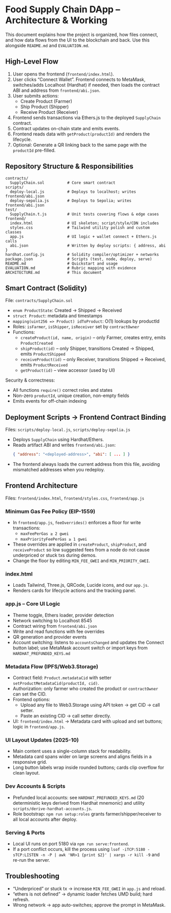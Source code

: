 # Food Supply Chain DApp – Architecture & Working

This document explains how the project is organized, how files connect, and how data flows from the UI to the blockchain and back. Use this alongside `README.md` and `EVALUATION.md`.

## High-Level Flow
1. User opens the frontend (`frontend/index.html`).
2. User clicks “Connect Wallet”. Frontend connects to MetaMask, switches/adds Localhost (Hardhat) if needed, then loads the contract ABI and address from `frontend/abi.json`.
3. User submits actions:
   - Create Product (Farmer)
   - Ship Product (Shipper)
   - Receive Product (Receiver)
4. Frontend sends transactions via Ethers.js to the deployed `SupplyChain` contract.
5. Contract updates on-chain state and emits events.
6. Frontend reads data with `getProduct(productId)` and renders the lifecycle.
7. Optional: Generate a QR linking back to the same page with the `productId` pre-filled.

## Repository Structure & Responsibilities
```
contracts/
  SupplyChain.sol          # Core smart contract
scripts/
  deploy-local.js          # Deploys to localhost; writes frontend/abi.json
  deploy-sepolia.js        # Deploys to Sepolia; writes frontend/abi.json
test/
  SupplyChain.t.js         # Unit tests covering flows & edge cases
frontend/
  index.html               # UI skeleton; script/style/CDN includes
  styles.css               # Tailwind utility polish and custom classes
  app.js                   # UI logic + wallet connect + Ethers.js calls
  abi.json                 # Written by deploy scripts: { address, abi }
hardhat.config.js          # Solidity compiler/optimizer + networks
package.json               # Scripts (test, node, deploy, serve)
README.md                  # Quickstart and usage
EVALUATION.md              # Rubric mapping with evidence
ARCHITECTURE.md            # This document
```

## Smart Contract (Solidity)
File: `contracts/SupplyChain.sol`
- `enum ProductState`: Created → Shipped → Received
- `struct Product`: metadata and timestamps
- `mapping(uint256 => Product) idToProduct`: O(1) lookups by productId
- Roles: `isFarmer`, `isShipper`, `isReceiver` set by `contractOwner`
- Functions:
  - `createProduct(id, name, origin)` – only Farmer, creates entry, emits `ProductCreated`
  - `shipProduct(id)` – only Shipper, transitions Created → Shipped, emits `ProductShipped`
  - `receiveProduct(id)` – only Receiver, transitions Shipped → Received, emits `ProductReceived`
  - `getProduct(id)` – view accessor (used by UI)

Security & correctness:
- All functions `require()` correct roles and states
- Non-zero `productId`, unique creation, non-empty fields
- Emits events for off-chain indexing

## Deployment Scripts → Frontend Contract Binding
Files: `scripts/deploy-local.js`, `scripts/deploy-sepolia.js`
- Deploys `SupplyChain` using Hardhat/Ethers.
- Reads artifact ABI and writes `frontend/abi.json`:
  ```json
  { "address": "<deployed-address>", "abi": [ ... ] }
  ```
- The frontend always loads the current address from this file, avoiding mismatched addresses when you redeploy.

## Frontend Architecture
Files: `frontend/index.html`, `frontend/styles.css`, `frontend/app.js`

### Minimum Gas Fee Policy (EIP-1559)
- In `frontend/app.js`, `feeOverrides()` enforces a floor for write transactions:
  - `maxFeePerGas ≥ 2 gwei`
  - `maxPriorityFeePerGas ≥ 1 gwei`
- These overrides are applied in `createProduct`, `shipProduct`, and `receiveProduct` so low suggested fees from a node do not cause underpriced or stuck txs during demos.
- Change the floor by editing `MIN_FEE_GWEI` and `MIN_PRIORITY_GWEI`.

### index.html
- Loads Tailwind, Three.js, QRCode, Lucide icons, and our `app.js`.
- Renders cards for lifecycle actions and the tracking panel.

### app.js – Core UI Logic
- Theme toggle, Ethers loader, provider detection
- Network switching to Localhost 8545
- Contract wiring from `frontend/abi.json`
- Write and read functions with fee overrides
- QR generation and provider events
- Account switching: listens to `accountsChanged` and updates the Connect button label; use MetaMask account switch or import keys from `HARDHAT_PREFUNDED_KEYS.md`

### Metadata Flow (IPFS/Web3.Storage)
- Contract field: `Product.metadataCid` with setter `setProductMetadataCid(productId, cid)`.
- Authorization: only farmer who created the product or `contractOwner` can set the CID.
- Frontend options:
  - Upload any file to Web3.Storage using API token → get CID → call setter.
  - Paste an existing CID → call setter directly.
- UI: `frontend/index.html` → Metadata card with upload and set buttons; logic in `frontend/app.js`.

### UI Layout Updates (2025-10)
- Main content uses a single-column stack for readability.
- Metadata card spans wider on large screens and aligns fields in a responsive grid.
- Long button labels wrap inside rounded buttons; cards clip overflow for clean layout.

### Dev Accounts & Scripts
- Prefunded local accounts: see `HARDHAT_PREFUNDED_KEYS.md` (20 deterministic keys derived from Hardhat mnemonic) and utility `scripts/derive-hardhat-accounts.js`.
- Role bootstrap: `npm run setup:roles` grants farmer/shipper/receiver to all local accounts after deploy.

### Serving & Ports
- Local UI runs on port 5180 via `npm run serve:frontend`.
- If a port conflict occurs, kill the process using `lsof -iTCP:5180 -sTCP:LISTEN -n -P | awk 'NR>1 {print $2}' | xargs -r kill -9` and re-run the server.

## Troubleshooting
- “Underpriced” or stuck tx → increase `MIN_FEE_GWEI` in `app.js` and reload.
- “ethers is not defined” → dynamic loader fetches UMD build; hard refresh.
- Wrong network → app auto-switches; approve the prompt in MetaMask.
